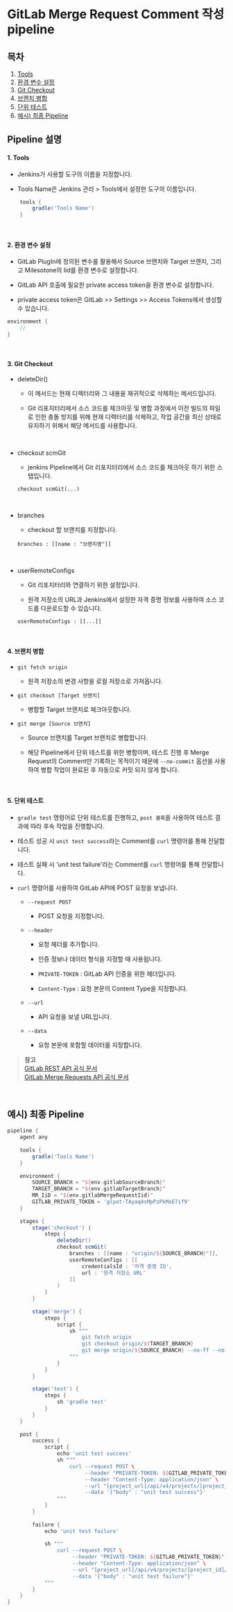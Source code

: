 # GitLab Merge Request Comment 작성 pipeline

## 목차

1. [Tools](#1-tools)
2. [환경 변수 설정](#2-환경-변수-설정)
3. [Git Checkout](#3-git-checkout)
4. [브랜치 병합](#4-브랜치-병합)
5. [단위 테스트](#5-단위-테스트)
6. [예시) 최종 Pipeline](#6-예시-최종-pipeline)

## Pipeline 설명

#### 1. Tools

- Jenkins가 사용할 도구의 이름을 지정합니다.

- Tools Name은 Jenkins 관리 > Tools에서 설정한 도구의 이름입니다.

```groovy
    tools {
        gradle('Tools Name')
    }
```

<br/>

#### 2. 환경 변수 설정

- GitLab PlugIn에 정의된 변수를 활용해서 Source 브랜치와 Target 브랜치, 그리고 Milesotone의 Iid를 환경 변수로 설정합니다.

- GitLab API 호출에 필요한 private access token을 환경 변수로 설정합니다.

- private access token은 GitLab >> Settings >> Access Tokens에서 생성할 수 있습니다.

```groovy
environment {
    //
}
```

<br/>

#### 3. Git Checkout

- deleteDir()

    - 이 메서드는 현재 디렉터리와 그 내용을 재귀적으로 삭제하는 메서드입니다.

    - Git 리포지터리에서 소스 코드를 체크아웃 및 병합 과정에서 이전 빌드의 파일로 인한 충돌 방지를 위해 현재 디렉터리를 삭제하고, 작업 공간을 최신 상태로 유지하기 위해서 해당 메서드를 사용합니다.

<br/>

- checkout scmGit

    - jenkins Pipeline에서 Git 리포지터리에서 소스 코드를 체크아웃 하기 위한 스탭입니다.

    ```
    checkout scmGit(...)
    ```

<br/>

- branches

    - checkout 할 브랜치를 지정합니다.

    ```
    branches : [[name : "브랜치명"]]
    ```

<br/>

- userRemoteConfigs

    - Git 리포지터리와 연결하기 위한 설정입니다.

    - 원격 저장소의 URL과 Jenkins에서 설정한 자격 증명 정보를 사용하여 소스 코드를 다운로드할 수 있습니다.

    ```
    userRemoteConfigs : [[...]]
    ```

<br/>

#### 4. 브랜치 병합

- `git fetch origin`

    - 원격 저장소의 변경 사항을 로컬 저장소로 가져옵니다.

- `git checkout [Target 브랜치]`

    - 병합할 Target 브랜치로 체크아웃합니다.

- `git merge [Source 브랜치]`

    - Source 브랜치를 Target 브랜치로 병합합니다.

    - 해당 Pipeline에서 단위 테스트를 위한 병합이며, 테스트 진행 후 Merge Request의 Comment만 기록하는 목적이기 때문에 `--no-commit` 옵션을 사용하여 병합 작업이 완료된 후 자동으로 커밋 되지 않게 합니다.

<br/>

#### 5. 단위 테스트

- `gradle test` 명령어로 단위 테스트를 진행하고, `post 블록`을 사용하여 테스트 결과에 따라 후속 작업을 진행합니다.

- 테스트 성공 시 `unit test success`라는 Comment를 `curl` 명령어를 통해 전달합니다.

- 테스트 실패 시 'unit test failure'라는 Comment를 `curl` 명령어를 통해 전달합니다.

- `curl` 명령어를 사용하여 GitLab API에 POST 요청을 보냅니다.

    - `--request POST`

        - POST 요청을 지정합니다.
    
    - `--header`

        - 요청 헤더를 추가합니다.

        - 인증 정보나 데이터 형식을 지정할 때 사용됩니다.

        - `PRIVATE-TOKEN` : GitLab API 인증을 위한 헤더입니다.

        - `Content-Type` : 요청 본문의 Content Type을 지정합니다.

    - `--url`

        - API 요청을 보낼 URL입니다.

    - `--data`

        - 요청 본문에 포함할 데이터를 지정합니다.

>**참고** <br/>
>[GitLab REST API 공식 문서](https://docs.gitlab.com/ee/api/rest/) <br/>
>[GitLab Merge Requests API 공식 문서](https://docs.gitlab.com/ee/api/merge_requests.html)

<br/>

## 예시) 최종 Pipeline

```groovy
pipeline {
    agent any
    
    tools {
        gradle('Tools Name')
    }
    
    environment {
        SOURCE_BRANCH = "${env.gitlabSourceBranch}"
        TARGET_BRANCH = "${env.gitlabTargetBranch}"
        MR_IiD = "${env.gitlabMergeRequestIid}"
        GITLAB_PRIVATE_TOKEN = 'glpat-TAyaq4sMpPzPkMxE7if9'
    }
    
    stages {
        stage('checkout') {
            steps {
                deleteDir()
                checkout scmGit(
                    branches : [[name : "origin/${SOURCE_BRANCH}"]],
                    userRemoteConfigs : [[
                        credentialsId : '자격 증명 ID',
                        url : '원격 저장소 URL'
                    ]]
                )
            }
        }
        
        stage('merge') {
            steps {
                script {
                    sh """
                        git fetch origin
                        git checkout origin/${TARGET_BRANCH}
                        git merge origin/${SOURCE_BRANCH} --no-ff --no-commit
                    """
                }
            }
        }
        
        stage('test') {
            steps {
                sh 'gradle test'
            }
        }
    }
    
    post {
        success {
            script {
                echo 'unit test success'
                sh """
                    curl --request POST \
                         --header "PRIVATE-TOKEN: ${GITLAB_PRIVATE_TOKEN}" \
                         --header "Content-Type: application/json" \
                         --url "[project_url]/api/v4/projects/[project_id]/merge_requests/${MR_IiD}/notes" \
                         --data '{"body" : "unit test success"}'
                """
            }
        }
        
        failure {
            echo 'unit test failure'
            
            sh """
                curl --request POST \
                     --header "PRIVATE-TOKEN: ${GITLAB_PRIVATE_TOKEN}" \
                     --header "Content-Type: application/json" \
                     --url "[project_url]/api/v4/projects/[project_id]/merge_requests/${MR_IiD}/notes" \
                     --data '{"body" : "unit test failure"}'
            """
        }
    }
}
```
